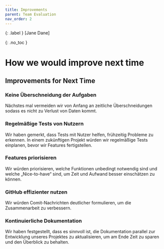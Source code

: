 ```yaml
---
title: Improvements
parent: Team Evaluation
nav_order: 2
---
```


{: .label }
[Jane Dane]

{: .no_toc }
# How we would improve next time

## Improvements for Next Time

### Keine Überschneidung der Aufgaben 
Nächstes mal vermeiden wir von Anfang an zeitliche Überschneidungen sodass es nicht zu Verlust von Daten kommt. 

### Regelmäßige Tests von Nutzern
Wir haben gemerkt, dass Tests mit Nutzer helfen, frühzeitig Probleme zu erkennen. In einem zukünftigen Projekt würden wir regelmäßige Tests einplanen, bevor wir Features fertigstellen.

### Features priorisieren
Wir würden priorisieren, welche Funktionen unbedingt notwendig sind und welche „Nice-to-have“ sind, um Zeit und Aufwand besser einschätzen zu können.

### GitHub effizienter nutzen
Wir würden Comit-Nachrichten deutlicher formulieren, um die Zusammenarbeit zu verbessern.

### Kontinuierliche Dokumentation
Wir haben festgestellt, dass es sinnvoll ist, die Dokumentation parallel zur Entwicklung unseres Projektes zu aktualisieren, um am Ende Zeit zu sparen und den Überblick zu behalten.

